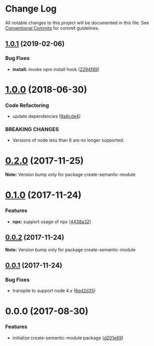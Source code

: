 # Change Log

All notable changes to this project will be documented in this file.
See [Conventional Commits](https://conventionalcommits.org) for commit guidelines.

## [1.0.1](https://github.com/jlegrone/create-semantic-module/compare/v1.0.0...v1.0.1) (2019-02-06)


### Bug Fixes

* **install:** invoke npm install hook ([2294f89](https://github.com/jlegrone/create-semantic-module/commit/2294f89))





<a name="1.0.0"></a>
# [1.0.0](https://github.com/jlegrone/create-semantic-module/compare/v0.2.0...v1.0.0) (2018-06-30)


### Code Refactoring

* update dependencies ([9a6cde4](https://github.com/jlegrone/create-semantic-module/commit/9a6cde4))


### BREAKING CHANGES

* Versions of node less than 6 are no longer supported.




<a name="0.2.0"></a>
# [0.2.0](https://github.com/jlegrone/create-semantic-module/compare/v0.1.0...v0.2.0) (2017-11-25)




**Note:** Version bump only for package create-semantic-module

<a name="0.1.0"></a>
# [0.1.0](https://github.com/jlegrone/create-semantic-module/compare/v0.0.2...v0.1.0) (2017-11-24)


### Features

* **npx:** support usage of npx ([4438a32](https://github.com/jlegrone/create-semantic-module/commit/4438a32))




<a name="0.0.2"></a>
## [0.0.2](https://github.com/jlegrone/create-semantic-module/compare/v0.0.1...v0.0.2) (2017-11-24)




**Note:** Version bump only for package create-semantic-module

<a name="0.0.1"></a>
## [0.0.1](https://github.com/jlegrone/create-semantic-module/compare/v0.0.0...v0.0.1) (2017-11-24)


### Bug Fixes

* transpile to support node 4.x ([6ed2d35](https://github.com/jlegrone/create-semantic-module/commit/6ed2d35))




<a name="0.0.0"></a>
# 0.0.0 (2017-08-30)


### Features

* initialize create-semantic-module package ([d201e69](https://github.com/jlegrone/create-semantic-module/commit/d201e69))
